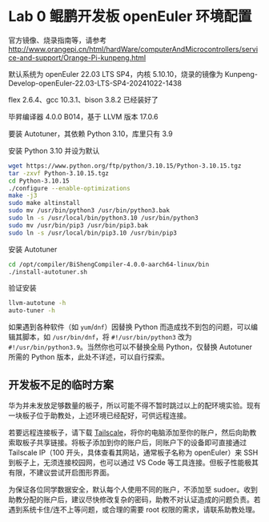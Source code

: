 # Lab 0 鲲鹏开发板 openEuler 环境配置

官方镜像、烧录指南等，请参考 <http://www.orangepi.cn/html/hardWare/computerAndMicrocontrollers/service-and-support/Orange-Pi-kunpeng.html>

默认系统为 openEuler 22.03 LTS SP4，内核 5.10.10，烧录的镜像为 Kunpeng-Develop-openEuler-22.03-LTS-SP4-20241022-1438

flex 2.6.4、gcc 10.3.1、bison 3.8.2 已经装好了

毕昇编译器 4.0.0 B014，基于 LLVM 版本 17.0.6

要装 Autotuner，其依赖 Python 3.10，库里只有 3.9

安装 Python 3.10 并设为默认

```bash
wget https://www.python.org/ftp/python/3.10.15/Python-3.10.15.tgz
tar -zxvf Python-3.10.15.tgz
cd Python-3.10.15
./configure --enable-optimizations
make -j3
sudo make altinstall
sudo mv /usr/bin/python3 /usr/bin/python3.bak
sudo ln -s /usr/local/bin/python3.10 /usr/bin/python3
sudo mv /usr/bin/pip3 /usr/bin/pip3.bak
sudo ln -s /usr/local/bin/pip3.10 /usr/bin/pip3
```

安装 Autotuner

```bash
cd /opt/compiler/BiShengCompiler-4.0.0-aarch64-linux/bin
./install-autotuner.sh
```

验证安装

```bash
llvm-autotune -h
auto-tuner -h
```

如果遇到各种软件（如 `yum`/`dnf`）因替换 Python 而造成找不到包的问题，可以编辑其脚本，如 `/usr/bin/dnf`，将 `#!/usr/bin/python3` 改为 `#!/usr/bin/python3.9`。当然你也可以不替换全局 Python，仅替换 Autotuner 所需的 Python 版本，此处不详述，可以自行探索。

## 开发板不足的临时方案

华为并未发放足够数量的板子，所以可能不得不暂时跳过以上的配环境实验。现有一块板子位于助教处，上述环境已经配好，可供远程连接。

若要远程连接板子，请下载 [Tailscale](https://tailscale.com/)，将你的电脑添加至你的账户，然后向助教索取板子共享链接。将板子添加到你的账户后，同账户下的设备即可直接通过 Tailscale IP（100 开头，具体查看其网站，通常板子名称为 openEuler）来 SSH 到板子上，无须连接校园网，也可以通过 VS Code 等工具连接。但板子性能极其有限，不建议尝试开启图形界面。

为保证各位同学数据安全，默认每个人使用不同的账户，不添加至 sudoer。收到助教分配的账户后，建议尽快修改复杂的密码，助教不对认证造成的问题负责。若遇到系统卡住/连不上等问题，或合理的需要 root 权限的需求，请联系助教处理。
